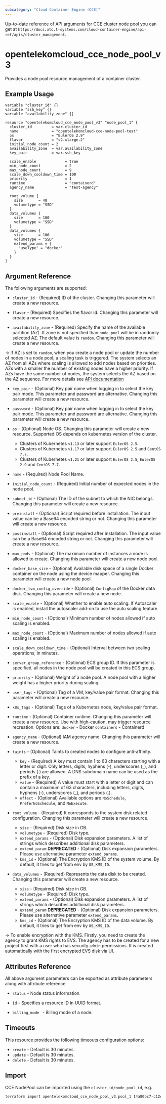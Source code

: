 ```yaml
---
subcategory: "Cloud Container Engine (CCE)"
---
```


Up-to-date reference of API arguments for CCE cluster node pool you can get at
`https://docs.otc.t-systems.com/cloud-container-engine/api-ref/apis/cluster_management`.

# opentelekomcloud_cce_node_pool_v3

Provides a node pool resource management of a container cluster.

## Example Usage

```hcl
variable "cluster_id" {}
variable "ssh_key" {}
variable "availability_zone" {}

resource "opentelekomcloud_cce_node_pool_v3" "node_pool_1" {
  cluster_id         = var.cluster_id
  name               = "opentelekomcloud-cce-node-pool-test"
  os                 = "EulerOS 2.9"
  flavor             = "s2.xlarge.2"
  initial_node_count = 2
  availability_zone  = var.availability_zone
  key_pair           = var.ssh_key

  scale_enable             = true
  min_node_count           = 2
  max_node_count           = 9
  scale_down_cooldown_time = 100
  priority                 = 1
  runtime                  = "containerd"
  agency_name              = "test-agency"

  root_volume {
    size       = 40
    volumetype = "SSD"
  }
  data_volumes {
    size       = 100
    volumetype = "SSD"
  }
  data_volumes {
    size       = 100
    volumetype = "SSD"
    extend_params = {
      "useType" = "docker"
    }
  }
}
```

## Argument Reference
The following arguments are supported:

* `cluster_id` - (Required) ID of the cluster. Changing this parameter will create a new resource.

* `flavor` - (Required) Specifies the flavor id. Changing this parameter will create a new resource.

* `availability_zone` - (Required) Specify the name of the available partition (AZ). If zone is not
  specified than `node_pool` will be in randomly selected AZ. The default value is `random`. Changing
  this parameter will create a new resource.

->
If AZ is set to `random`, when you create a node pool or update the number of nodes in a node pool, a scaling task is
triggered. The system selects an AZ from all AZs where scaling is allowed to add nodes based on priorities. AZs with a
smaller the number of existing nodes have a higher priority. If AZs have the same number of nodes, the system selects
the AZ based on the AZ sequence. For more details see
[API documentation](https://docs.otc.t-systems.com/en-us/api2/cce/cce_02_0354.html#cce_02_0354__table620623542313)

* `key_pair` - (Optional) Key pair name when logging in to select the key pair mode.
  This parameter and password are alternative. Changing this parameter will create a new resource.

* `password` - (Optional) Key pair name when logging in to select the key pair mode.
  This parameter and password are alternative. Changing this parameter will create a new resource.

* `os` - (Optional) Node OS. Changing this parameter will create a new resource.
  Supported OS depends on kubernetes version of the cluster.
  * Clusters of Kubernetes `v1.13` or later support `EulerOS 2.5`.
  * Clusters of Kubernetes `v1.17` or later support `EulerOS 2.5` and `CentOS 7.7`.
  * Clusters of Kubernetes `v1.21` or later support `EulerOS 2.5`, `EulerOS 2.9` and `CentOS 7.7`.

* `name` - (Required) Node Pool Name.

* `initial_node_count` - (Required) Initial number of expected nodes in the node pool.

* `subnet_id` - (Optional) The ID of the subnet to which the NIC belongs. Changing this parameter will create a new resource.

* `preinstall` - (Optional) Script required before installation. The input value can be a Base64 encoded string or not.
  Changing this parameter will create a new resource.

* `postinstall` - (Optional) Script required after installation. The input value can be a Base64 encoded string or not.
  Changing this parameter will create a new resource.

* `max_pods` - (Optional) The maximum number of instances a node is allowed to create.
  Changing this parameter will create a new node pool.

* `docker_base_size` - (Optional) Available disk space of a single Docker container on the node using the device mapper.
  Changing this parameter will create a new node pool.

* `docker_lvm_config_override` - (Optional) `ConfigMap` of the Docker data disk.
  Changing this parameter will create a new node.

* `scale_enable` - (Optional) Whether to enable auto scaling. If Autoscaler is enabled, install the autoscaler add-on to use the auto scaling feature.

* `min_node_count` - (Optional) Minimum number of nodes allowed if auto scaling is enabled.

* `max_node_count` - (Optional) Maximum number of nodes allowed if auto scaling is enabled.

* `scale_down_cooldown_time` - (Optional) Interval between two scaling operations, in minutes.

* `server_group_reference` - (Optional) ECS group ID. If this parameter is specified, all nodes in the node pool will be created in this ECS group.

* `priority` - (Optional) Weight of a node pool. A node pool with a higher weight has a higher priority during scaling.

* `user_tags` - (Optional) Tag of a VM, key/value pair format. Changing this parameter will create a new resource.

* `k8s_tags` - (Optional) Tags of a Kubernetes node, key/value pair format.

* `runtime` - (Optional) Container runtime. Changing this parameter will create a new resource.
              Use with high-caution, may trigger resource recreation. Options are:
              `docker` - Docker
              `containerd` - Containerd

* `agency_name` - (Optional) IAM agency name. Changing this parameter will create a new resource.

* `taints` - (Optional) Taints to created nodes to configure anti-affinity.
  * `key` - (Required) A key must contain 1 to 63 characters starting with a letter or digit. Only letters, digits, hyphens (-), underscores (_), and periods (.) are allowed. A DNS subdomain name can be used as the prefix of a key.
  * `value` - (Required) A value must start with a letter or digit and can contain a maximum of 63 characters, including letters, digits, hyphens (-), underscores (_), and periods (.).
  * `effect` - (Optional) Available options are `NoSchedule`, `PreferNoSchedule`, and `NoExecute`.

* `root_volume` - (Required) It corresponds to the system disk related configuration. Changing this parameter will create a new resource.
  * `size` - (Required) Disk size in GB.
  * `volumetype` - (Required) Disk type.
  * `extend_params` - (Optional) Disk expansion parameters. A list of strings which describes additional disk parameters.
  * `extend_param` **DEPRECATED** - (Optional) Disk expansion parameters.
  Please use alternative parameter `extend_params`.
  * `kms_id` - (Optional) The Encryption KMS ID of the system volume. By default, it tries to get from env by `OS_KMS_ID`.

* `data_volumes` - (Required) Represents the data disk to be created. Changing this parameter will create a new resource.
  * `size` - (Required) Disk size in GB.
  * `volumetype` - (Required) Disk type.
  * `extend_params` - (Optional) Disk expansion parameters. A list of strings which describes additional disk parameters.
  * `extend_param` **DEPRECATED** - (Optional) Disk expansion parameters.
    Please use alternative parameter `extend_params`.
  * `kms_id` - (Optional) The Encryption KMS ID of the data volume. By default, it tries to get from env by `OS_KMS_ID`.

-> To enable encryption with the KMS. Firstly, you need to create the agency to grant KMS rights to EVS.
The agency has to be created for a new project first with a user who has security `admin` permissions.
It is created automatically with the first encrypted EVS disk via UI.

## Attributes Reference

All above argument parameters can be exported as attribute parameters along with attribute reference.

* `status` - Node status information.

* `id` - Specifies a resource ID in UUID format.

* `billing_mode ` - Billing mode of a node.

## Timeouts

This resource provides the following timeouts configuration options:
  - `create` - Default is 30 minutes.
  - `update` - Default is 30 minutes.
  - `delete` - Default is 30 minutes.

## Import

CCE NodePool can be imported using the `cluster_id/node_pool_id`, e.g.

```sh
terraform import opentelekomcloud_cce_node_pool_v3.pool_1 14a80bc7-c12c-4fe0-a38a-cb77eeac9bd6/89c60255-9bd6-460c-822a-e2b959ede9d2
```

